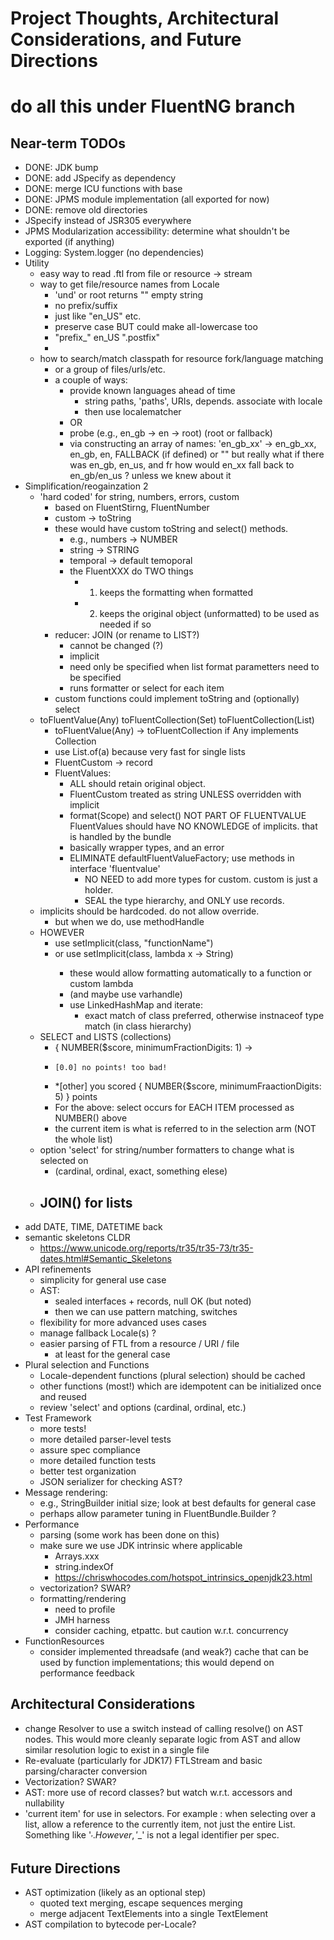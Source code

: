 # Project Thoughts, Architectural Considerations, and Future Directions

# do all this under FluentNG branch

Near-term TODOs
----------------
- DONE: JDK bump
- DONE: add JSpecify as dependency
- DONE: merge ICU functions with base
- DONE: JPMS module implementation (all exported for now)
- DONE: remove old directories
- JSpecify instead of JSR305 everywhere
- JPMS Modularization accessibility: determine what shouldn't be exported (if anything)
- Logging: System.logger (no dependencies)
- Utility
  - easy way to read .ftl from file or resource -> stream
  - way to get file/resource names from Locale
    - 'und' or root returns "" empty string
    - no prefix/suffix
    - just like "en_US" etc.
    - preserve case BUT could make all-lowercase too
    - "prefix_" en_US ".postfix"
    - 
  - how to search/match classpath for resource fork/language matching
    - or a group of files/urls/etc.
    - a couple of ways:
      - provide known languages ahead of time
        - string paths, 'paths', URIs, depends. associate with locale
        - then use localematcher
      - OR
      - probe (e.g., en_gb -> en -> root) (root or fallback)
      - via constructing an array of names: 
            'en_gb_xx' -> en_gb_xx, en_gb, en, FALLBACK (if defined) or ""
            but really what if there was en_gb, en_us, and fr
           how would en_xx fall back to en_gb/en_us ? unless we knew about it 
- Simplification/reogainzation 2
  - 'hard coded' for string, numbers, errors, custom
    - based on FluentStirng, FluentNumber
    - custom -> toString
    - these would have custom toString and select() methods.
      - e.g., numbers -> NUMBER
      - string -> STRING
      - temporal -> default temoporal
      - the FluentXXX do TWO things
        - 1) keeps the formatting when formatted
        - 2) keeps the original object (unformatted) to be used as needed if so
    - reducer: JOIN (or rename to LIST?)
      - cannot be changed (?)
      - implicit
      - need only be specified when list format parametters need to be specified
      - runs formatter or select for each item
    - custom functions could implement toString and (optionally) select
  - toFluentValue(Any) toFluentCollection(Set) toFluentCollection(List)
    - toFluentValue(Any) -> toFluentCollection if Any implements Collection
    - use List.of(a)    because very fast for single lists
    - FluentCustom -> record
    - FluentValues:
      - ALL should retain original object.
      - FluentCustom treated as string UNLESS overridden with implicit
      - format(Scope) and select() NOT PART OF FLUENTVALUE
            FluentValues should have NO KNOWLEDGE of implicits. that is handled by the bundle
      - basically wrapper types, and an error   
      - ELIMINATE defaultFluentValueFactory; use methods in interface 'fluentvalue'
        - NO NEED to add more types for custom. custom is just a holder.
        - SEAL the type hierarchy, and ONLY use records.
  - implicits should be hardcoded. do not allow override.
    - but when we do, use methodHandle
  - HOWEVER
      - use setImplicit(class, "functionName")
      - or use setImplicit(class<x>, lambda x -> String)
          - these would allow formatting automatically to a function or custom lambda
          - (and maybe use varhandle)
          - use LinkedHashMap and iterate:
              - exact match of class preferred, otherwise instnaceof type match (in class hierarchy)
  - SELECT and LISTS (collections)
    - { NUMBER($score, minimumFractionDigits: 1) -> 
    -     [0.0] no points! too bad!
    -   *[other] you scored { NUMBER{$score, minimumFraactionDigits: 5) } points
    - For the above: select occurs for EACH ITEM processed as NUMBER() above
    - the current item is what is referred to in the selection arm (NOT the whole list)
  - option 'select' for string/number formatters to change what is selected on
    - (cardinal, ordinal, exact, something elese)
  - JOIN() for lists
      - 
- add DATE, TIME, DATETIME back
- semantic skeletons CLDR
  - https://www.unicode.org/reports/tr35/tr35-73/tr35-dates.html#Semantic_Skeletons
- API refinements
     - simplicity for general use case
     - AST: 
       - sealed interfaces + records, null OK (but noted)
       - then we can use pattern matching, switches
    - flexibility for more advanced uses cases
    - manage fallback Locale(s) ? 
    - easier parsing of FTL from a resource / URI / file
      - at least for the general case
- Plural selection and Functions
  - Locale-dependent functions (plural selection) should be cached
  - other functions (most!) which are idempotent can be initialized once and reused
  - review 'select' and options (cardinal, ordinal, etc.)
- Test Framework
    - more tests!
    - more detailed parser-level tests
    - assure spec compliance
    - more detailed function tests
    - better test organization
    - JSON serializer for checking AST?
- Message rendering:
    - e.g., StringBuilder initial size; look at best defaults for general case
    - perhaps allow parameter tuning in FluentBundle.Builder ?
- Performance
    - parsing (some work has been done on this)
    - make sure we use JDK intrinsic where applicable
      - Arrays.xxx
      - string.indexOf
      - https://chriswhocodes.com/hotspot_intrinsics_openjdk23.html
    - vectorization? SWAR?
    - formatting/rendering
        - need to profile
        - JMH harness
        - consider caching, etpattc. but caution w.r.t. concurrency
- FunctionResources
    - consider implemented threadsafe (and weak?) cache that
        can be used by function implementations; this would depend on
        performance feedback
  
      

Architectural Considerations
----------------------------
- change Resolver to use a switch instead of calling resolve() on AST nodes. This would more cleanly separate logic from AST and allow similar resolution logic to exist in a single
  file 
- Re-evaluate (particularly for JDK17) FTLStream and basic parsing/character conversion
- Vectorization? SWAR?
- AST: more use of record classes? but watch w.r.t. accessors and nullability
- 'current item' for use in selectors. For example : when selecting over a list, allow 
  a reference to the currently item, not just the entire List. Something like '$_'. 
  However, '$_' is not a legal identifier per spec.  

Future Directions
-----------------
- AST optimization (likely as an optional step)
    - quoted text merging, escape sequences merging
    - merge adjacent TextElements into a single TextElement
- AST compilation to bytecode per-Locale?
